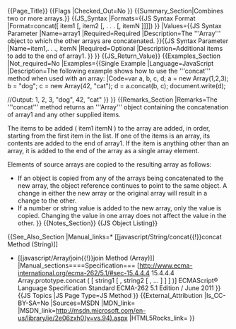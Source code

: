 {{Page_Title}}
{{Flags
|Checked_Out=No
}}
{{Summary_Section|Combines two or more arrays.}}
{{JS_Syntax
|Formats={{JS Syntax Format
|Format=concat([ item1 [, item2 [, . . . [, itemN ]]]])
}}
|Values={{JS Syntax Parameter
|Name=array1
|Required=Required
|Description=The '''Array''' object to which the other arrays are concatenated.
}}{{JS Syntax Parameter
|Name=item1,. . ., itemN
|Required=Optional
|Description=Additional items to add to the end of array1.
}}
}}
{{JS_Return_Value}}
{{Examples_Section
|Not_required=No
|Examples={{Single Example
|Language=JavaScript
|Description=The following example shows how to use the '''concat''' method when used with an array:
|Code=var a, b, c, d;
 a = new Array(1,2,3);
 b = "dog";
 c = new Array(42, "cat");
 d = a.concat(b, c);
 document.write(d);
 
 //Output: 
 1, 2, 3, "dog", 42, "cat"
}}
}}
{{Remarks_Section
|Remarks=The '''concat''' method returns an '''Array''' object containing the concatenation of array1 and any other supplied items.

The items to be added ( item1  itemN ) to the array are added, in order, starting from the first item in the list. If one of the items is an array, its contents are added to the end of array1. If the item is anything other than an array, it is added to the end of the array as a single array element.

Elements of source arrays are copied to the resulting array as follows:

* If an object is copied from any of the arrays being concatenated to the new array, the object reference continues to point to the same object. A change in either the new array or the original array will result in a change to the other.
* If a number or string value is added to the new array, only the value is copied. Changing the value in one array does not affect the value in the other.
}}
{{Notes_Section}}
{{JS Object Listing}}

{{See_Also_Section
|Manual_links=* [[javascript/String/concat{{!}}concat Method (String)]]
* [[javascript/Array/join{{!}}join Method (Array)]]
|Manual_sections====Specification===
[http://www.ecma-international.org/ecma-262/5.1/#sec-15.4.4.4 15.4.4.4 Array.prototype.concat ( [ string1 [ , string2 [ , … ] ] ] )]
ECMAScript® Language Specification
Standard ECMA-262
5.1 Edition / June 2011
}}
{{JS Topics
|JS Page Type=JS Method
}}
{{External_Attribution
|Is_CC-BY-SA=No
|Sources=MSDN
|MDN_link=
|MSDN_link=http://msdn.microsoft.com/en-us/library/ie/2e06zxh0(v=vs.94).aspx
|HTML5Rocks_link=
}}